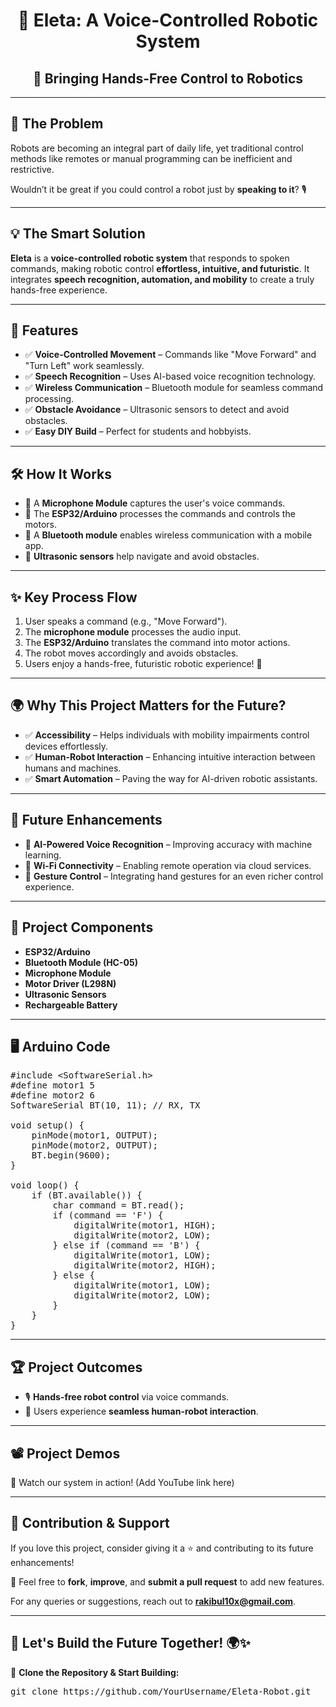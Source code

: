 <!DOCTYPE html>
<html lang="en">
<head>
    <meta charset="UTF-8">
    <meta name="viewport" content="width=device-width, initial-scale=1.0">
    <title>Eleta: A Voice-Controlled Robotic System</title>
</head>
<body>

<h1 align="center">🤖 Eleta: A Voice-Controlled Robotic System</h1>
<h2 align="center">🚀 Bringing Hands-Free Control to Robotics</h2>

<hr>

<h2>🎯 The Problem</h2>

<p>Robots are becoming an integral part of daily life, yet traditional control methods like remotes or manual programming can be inefficient and restrictive.</p>

<p>Wouldn’t it be great if you could control a robot just by <b>speaking to it</b>? 🎙️</p>

<hr>

<h2>💡 The Smart Solution</h2>

<p><b>Eleta</b> is a <b>voice-controlled robotic system</b> that responds to spoken commands, making robotic control <b>effortless, intuitive, and futuristic</b>. It integrates <b>speech recognition, automation, and mobility</b> to create a truly hands-free experience.</p>

<hr>

<h2>🚀 Features</h2>

<ul>
    <li>✅ <b>Voice-Controlled Movement</b> – Commands like "Move Forward" and "Turn Left" work seamlessly.</li>
    <li>✅ <b>Speech Recognition</b> – Uses AI-based voice recognition technology.</li>
    <li>✅ <b>Wireless Communication</b> – Bluetooth module for seamless command processing.</li>
    <li>✅ <b>Obstacle Avoidance</b> – Ultrasonic sensors to detect and avoid obstacles.</li>
    <li>✅ <b>Easy DIY Build</b> – Perfect for students and hobbyists.</li>
</ul>

<hr>

<h2>🛠️ How It Works</h2>

<ul>
    <li>🔹 A <b>Microphone Module</b> captures the user's voice commands.</li>
    <li>🔹 The <b>ESP32/Arduino</b> processes the commands and controls the motors.</li>
    <li>🔹 A <b>Bluetooth module</b> enables wireless communication with a mobile app.</li>
    <li>🔹 <b>Ultrasonic sensors</b> help navigate and avoid obstacles.</li>
</ul>

<hr>

<h2>✨ Key Process Flow</h2>
<ol>
    <li>User speaks a command (e.g., "Move Forward").</li>
    <li>The <b>microphone module</b> processes the audio input.</li>
    <li>The <b>ESP32/Arduino</b> translates the command into motor actions.</li>
    <li>The robot moves accordingly and avoids obstacles.</li>
    <li>Users enjoy a hands-free, futuristic robotic experience! 🤖</li>
</ol>

<hr>

<h2>🌍 Why This Project Matters for the Future?</h2>

<ul>
    <li>✅ <b>Accessibility</b> – Helps individuals with mobility impairments control devices effortlessly.</li>
    <li>✅ <b>Human-Robot Interaction</b> – Enhancing intuitive interaction between humans and machines.</li>
    <li>✅ <b>Smart Automation</b> – Paving the way for AI-driven robotic assistants.</li>
</ul>

<hr>

<h2>🔮 Future Enhancements</h2>

<ul>
    <li>🚀 <b>AI-Powered Voice Recognition</b> – Improving accuracy with machine learning.</li>
    <li>📶 <b>Wi-Fi Connectivity</b> – Enabling remote operation via cloud services.</li>
    <li>🦾 <b>Gesture Control</b> – Integrating hand gestures for an even richer control experience.</li>
</ul>

<hr>

<h2>📜 Project Components</h2>

<ul>
    <li><b>ESP32/Arduino</b></li>
    <li><b>Bluetooth Module (HC-05)</b></li>
    <li><b>Microphone Module</b></li>
    <li><b>Motor Driver (L298N)</b></li>
    <li><b>Ultrasonic Sensors</b></li>
    <li><b>Rechargeable Battery</b></li>
</ul>

<hr>

<h2>🖥️ Arduino Code</h2>

<pre>
#include &lt;SoftwareSerial.h&gt;
#define motor1 5
#define motor2 6
SoftwareSerial BT(10, 11); // RX, TX

void setup() {
    pinMode(motor1, OUTPUT);
    pinMode(motor2, OUTPUT);
    BT.begin(9600);
}

void loop() {
    if (BT.available()) {
        char command = BT.read();
        if (command == 'F') {
            digitalWrite(motor1, HIGH);
            digitalWrite(motor2, LOW);
        } else if (command == 'B') {
            digitalWrite(motor1, LOW);
            digitalWrite(motor2, HIGH);
        } else {
            digitalWrite(motor1, LOW);
            digitalWrite(motor2, LOW);
        }
    }
}
</pre>

<hr>

<h2>🏆 Project Outcomes</h2>

<ul>
    <li>🎙️ <b>Hands-free robot control</b> via voice commands.</li>
    <li>🦾 Users experience <b>seamless human-robot interaction</b>.</li>
</ul>

<hr>

<h2>📽️ Project Demos</h2>

<p>🚀 Watch our system in action! (Add YouTube link here)</p>

<hr>

<h2>📌 Contribution & Support</h2>

<p>If you love this project, consider giving it a ⭐ and contributing to its future enhancements!</p>

<p>📩 Feel free to <b>fork</b>, <b>improve</b>, and <b>submit a pull request</b> to add new features.</p>

<p>For any queries or suggestions, reach out to <b><a href="mailto:rakibul10x@gmail.com">rakibul10x@gmail.com</a></b>.</p>

<hr>

<h2>🔗 Let's Build the Future Together! 🌍✨</h2>

<p>🚀 <b>Clone the Repository & Start Building:</b></p>

<pre>
git clone https://github.com/YourUsername/Eleta-Robot.git
</pre>

</body>
</html>
